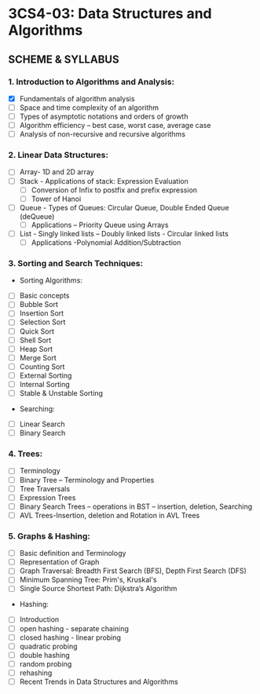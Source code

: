 # 3CS4-03: Data Structures and Algorithms
## SCHEME & SYLLABUS

### 1. **Introduction to Algorithms and Analysis:** 
- [x] Fundamentals of algorithm analysis
- [ ] Space and time complexity of an algorithm
- [ ] Types of asymptotic notations and orders of growth
- [ ] Algorithm efficiency – best case, worst case, average case
- [ ] Analysis of non-recursive and recursive algorithms

### 2. **Linear Data Structures:**
- [ ] Array- 1D and 2D array
- [ ] Stack - Applications of stack: Expression Evaluation
     - [ ] Conversion of Infix to postfix and prefix expression  
     - [ ] Tower of Hanoi
- [ ] Queue - Types of Queues: Circular Queue, Double Ended Queue (deQueue)
     - [ ] Applications – Priority Queue using Arrays
- [ ] List - Singly linked lists – Doubly linked lists - Circular linked lists
     - [ ] Applications -Polynomial Addition/Subtraction

### 3. Sorting and Search Techniques:
+ Sorting Algorithms: 
- [ ] Basic concepts
- [ ] Bubble Sort
- [ ] Insertion Sort
- [ ] Selection Sort
- [ ] Quick Sort
- [ ] Shell Sort
- [ ] Heap Sort
- [ ] Merge Sort
- [ ] Counting Sort
- [ ] External Sorting
- [ ] Internal Sorting
- [ ] Stable & Unstable Sorting
+ Searching: 
- [ ] Linear Search
- [ ] Binary Search

### 4. Trees:
- [ ] Terminology
- [ ] Binary Tree – Terminology and Properties
- [ ] Tree Traversals
- [ ] Expression Trees
- [ ] Binary Search Trees – operations in BST – insertion, deletion, Searching
- [ ] AVL Trees-Insertion, deletion and Rotation in AVL Trees

### 5. Graphs & Hashing: 
- [ ] Basic definition and Terminology
- [ ] Representation of Graph
- [ ] Graph Traversal: Breadth First Search (BFS), Depth First Search (DFS)
- [ ] Minimum Spanning Tree: Prim's, Kruskal's
- [ ] Single Source Shortest Path: Dijkstra’s Algorithm
+ Hashing: 
* [ ] Introduction
* [ ] open hashing - separate chaining
* [ ] closed hashing - linear probing
* [ ] quadratic probing
* [ ] double hashing
* [ ] random probing
* [ ] rehashing
* [ ] Recent Trends in Data Structures and Algorithms
